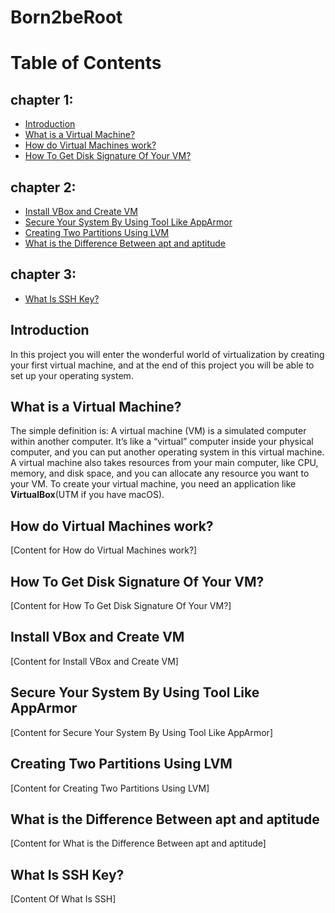 # Born2beRoot

# Table of Contents
## chapter 1:
<ul>
  <li><a href="#introduction-ch1">Introduction</a></li>
  <li><a href="#virtual-machine">What is a Virtual Machine?</a></li>
  <li><a href="#how-vms-work">How do Virtual Machines work?</a></li>
  <li><a href="#disk-signature">How To Get Disk Signature Of Your VM?</a></li>
</ul>
  
## chapter 2:
<ul>
  <li><a href="#install-vbox">Install VBox and Create VM</a></li>
  <li><a href="#secure-system">Secure Your System By Using Tool Like AppArmor</a></li>
  <li><a href="#lvm-partitions">Creating Two Partitions Using LVM</a></li>
  <li><a href="#apt-vs-aptitude">What is the Difference Between apt and aptitude</a></li>
</ul>

## chapter 3:
<ul>
  <li><a href="#introduction-ssh">What Is SSH Key?</a></li>
</ul>


## Introduction
<a name="introduction-ch1"></a>
<p>In this project you will enter the wonderful world of virtualization by creating your first virtual machine,
and at the end of this project you will be able to set up your operating system.</p>

## What is a Virtual Machine?
<a name="virtual-machine"></a>
<p>The simple definition is: A virtual machine (VM) is a simulated computer within another computer. 
It’s like a “virtual” computer inside your physical computer, and you can put another operating system 
in this virtual machine. A virtual machine also takes resources from your main computer, like CPU, memory,
and disk space, and you can allocate any resource you want to your VM. To create your virtual machine, 
you need an application like <strong>VirtualBox</strong>(<m>UTM</m> if you have macOS).</p>

## How do Virtual Machines work?
<a name="how-vms-work"></a>
[Content for How do Virtual Machines work?]

## How To Get Disk Signature Of Your VM?
<a name="disk-signature"></a>
[Content for How To Get Disk Signature Of Your VM?]

## Install VBox and Create VM
<a name="install-vbox"></a>
[Content for Install VBox and Create VM]

## Secure Your System By Using Tool Like AppArmor
<a name="secure-system"></a>
[Content for Secure Your System By Using Tool Like AppArmor]

## Creating Two Partitions Using LVM
<a name="lvm-partitions"></a>
[Content for Creating Two Partitions Using LVM]

## What is the Difference Between apt and aptitude
<a name="apt-vs-aptitude"></a>
[Content for What is the Difference Between apt and aptitude]

## What Is SSH Key?
<a name="introduction-ssh"></a>
[Content Of What Is SSH]



























